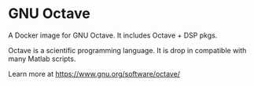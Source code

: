 # GNU Octave

A Docker image for GNU Octave.  It includes Octave + DSP pkgs.

Octave is a scientific programming language.  It is drop in compatible with many Matlab scripts.

Learn more at https://www.gnu.org/software/octave/
